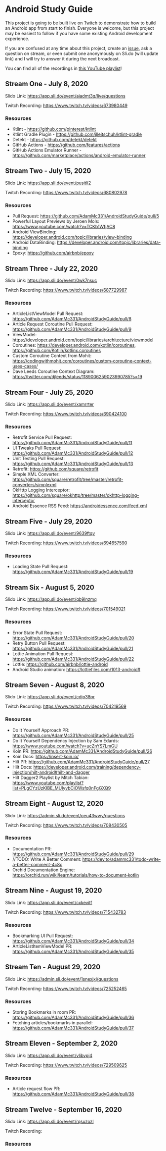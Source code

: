 # Android Study Guide

This project is going to be built live on [Twitch](https://twitch.tv/adammc331) to demonstrate how to build an Android app from start to finish. Everyone is welcome, but this project may be easiest to follow if you have some existing Android development experience.

If you are confused at any time about this project, create an [issue](https://github.com/AdamMc331/AndroidStudyGuide/issues), ask a question on stream, or even submit one anonymously on Sli.do (will update link) and I will try to answer it during the next broadcast. 

You can find all of the recordings in [this YouTube playlist](https://www.youtube.com/playlist?list=PLeJI6UYqZX0IppqVFXBleKoRgLExOC19T)!

## Stream One - July 8, 2020

Slido Link: https://app.sli.do/event/aiadmt3q/live/questions

Twitch Recording: https://www.twitch.tv/videos/673980449

### Resources

* Ktlint - https://github.com/pinterest/ktlint
* Ktlint Gradle Plugin - https://github.com/jlleitschuh/ktlint-gradle
* Detekt - https://github.com/detekt/detekt
* GitHub Actions - https://github.com/features/actions
* GitHub Actions Emulator Runner - https://github.com/marketplace/actions/android-emulator-runner

## Stream Two - July 15, 2020

Slido Link: https://app.sli.do/event/pusitli2

Twitch Recording: https://www.twitch.tv/videos/680802978

### Resources

* Pull Request: https://github.com/AdamMc331/AndroidStudyGuide/pull/5
* Powerful Layout Previews by Jeroen Mols: https://www.youtube.com/watch?v=TCKb1WfjAC8
* Android ViewBinding: https://developer.android.com/topic/libraries/view-binding
* Android DataBinding: https://developer.android.com/topic/libraries/data-binding
* Epoxy: https://github.com/airbnb/epoxy

## Stream Three - July 22, 2020

Slido Link: https://app.sli.do/event/0wk7nsuc

Twitch Recording: https://www.twitch.tv/videos/687729987

### Resources

* ArticleListViewModel Pull Request: https://github.com/AdamMc331/AndroidStudyGuide/pull/8
* Article Request Coroutine Pull Request: https://github.com/AdamMc331/AndroidStudyGuide/pull/9
* ViewModel: https://developer.android.com/topic/libraries/architecture/viewmodel
* Coroutines: https://developer.android.com/kotlin/coroutines, https://github.com/Kotlin/kotlinx.coroutines
* Custom Coroutine Context from Mohit: https://codingwithmohit.com/coroutines/custom-coroutine-context-uses-cases/
* Dave Leeds Coroutine Context Diagram: https://twitter.com/djleeds/status/1189006259023990785?s=19

## Stream Four - July 25, 2020

Slido Link: https://app.sli.do/event/xamrrter

Twitch Recording: https://www.twitch.tv/videos/690424100

### Resources

* Retrofit Service Pull Request: https://github.com/AdamMc331/AndroidStudyGuide/pull/11
* UI Tweaks Pull Request: https://github.com/AdamMc331/AndroidStudyGuide/pull/12
* Unit Testing Pull Request: https://github.com/AdamMc331/AndroidStudyGuide/pull/13
* Retrofit: https://github.com/square/retrofit
* Simple XML Converter: https://github.com/square/retrofit/tree/master/retrofit-converters/simplexml
* OkHttp Logging Interceptor: https://github.com/square/okhttp/tree/master/okhttp-logging-interceptor
* Android Essence RSS Feed: https://androidessence.com/feed.xml

## Stream Five - July 29, 2020

Slido Link: https://app.sli.do/event/9639ftqv

Twitch Recording: https://www.twitch.tv/videos/694657590

### Resources

* Loading State Pull Request: https://github.com/AdamMc331/AndroidStudyGuide/pull/19

## Stream Six - August 5, 2020

Slido Link: https://app.sli.do/event/qb9lnzmq

Twitch Recording: https://www.twitch.tv/videos/701549021

### Resources

* Error State Pull Request: https://github.com/AdamMc331/AndroidStudyGuide/pull/20
* Retry Button Pull Request: https://github.com/AdamMc331/AndroidStudyGuide/pull/21
* Lottie Animation Pull Request: https://github.com/AdamMc331/AndroidStudyGuide/pull/22
* Lottie: https://github.com/airbnb/lottie-android
* Android Studio animation: https://lottiefiles.com/1013-android#

## Stream Seven - August 8, 2020

Slido Link: https://app.sli.do/event/cdjp38pr

Twitch Recording: https://www.twitch.tv/videos/704219569

### Resources

* Do It Yourself Approach PR: https://github.com/AdamMc331/AndroidStudyGuide/pull/25
* Do It Yourself Dependency Injection by Sam Edards: https://www.youtube.com/watch?v=ucZnYS7LmGU
* Koin PR: https://github.com/AdamMc331/AndroidStudyGuide/pull/26
* Koin Docs: https://insert-koin.io/
* Hilt PR: https://github.com/AdamMc331/AndroidStudyGuide/pull/27
* Hilt Docs: https://developer.android.com/training/dependency-injection/hilt-android#hilt-and-dagger
* Hilt Dagger2 Playlist by Mitch Tabian: https://www.youtube.com/playlist?list=PLgCYzUzKIBE_MUlyvbCiOWsfq0nFgGXQ9

## Stream Eight - August 12, 2020

Slido Link: https://admin.sli.do/event/oeu43wwy/questions

Twitch Recording: https://www.twitch.tv/videos/708430505

### Resources

* Documentation PR: https://github.com/AdamMc331/AndroidStudyGuide/pull/29
* //TODO: Write A Better Comment: https://dev.to/adammc331/todo-write-a-better-comment-4c8c
* Orchid Documentation Engine: https://orchid.run/wiki/learn/tutorials/how-to-document-kotlin

## Stream Nine - August 19, 2020

Slido Link: https://app.sli.do/event/cxkevitf

Twitch Recording: https://www.twitch.tv/videos/715432783

### Resources

* Bookmarking UI Pull Request: https://github.com/AdamMc331/AndroidStudyGuide/pull/34
* ArticleListItemViewModel PR: https://github.com/AdamMc331/AndroidStudyGuide/pull/35

## Stream Ten - August 29, 2020

Slido Link: https://admin.sli.do/event/1snexjxj/questions

Twitch Recording: https://www.twitch.tv/videos/725252465

### Resources

* Storing Bookmarks in room PR: https://github.com/AdamMc331/AndroidStudyGuide/pull/36
* Fetching articles/bookmarks in parallel: https://github.com/AdamMc331/AndroidStudyGuide/pull/37

## Stream Eleven - September 2, 2020

Slido Link: https://app.sli.do/event/vlibvpj4

Twitch Recording: https://www.twitch.tv/videos/729509625

### Resources

* Article request flow PR: https://github.com/AdamMc331/AndroidStudyGuide/pull/38

## Stream Twelve - September 16, 2020

Slido Link: https://app.sli.do/event/rqsuzozl

Twitch Recording:

### Resources
